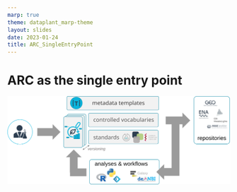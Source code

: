 ```yaml
---
marp: true
theme: dataplant_marp-theme
layout: slides
date: 2023-01-24
title: ARC_SingleEntryPoint
---
```


# ARC as the single entry point

![w:800](../images/ARC_SingleEntryPoint.svg)
